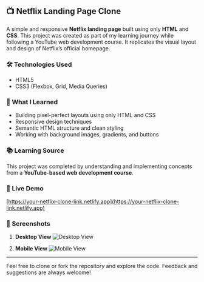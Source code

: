 ## 📺 Netflix Landing Page Clone

A simple and responsive **Netflix landing page** built using only **HTML** and **CSS**. This project was created as part of my learning journey while following a YouTube web development course. It replicates the visual layout and design of Netflix’s official homepage.

### 🛠️ Technologies Used

* HTML5
* CSS3 (Flexbox, Grid, Media Queries)

### 🎯 What I Learned

* Building pixel-perfect layouts using only HTML and CSS
* Responsive design techniques
* Semantic HTML structure and clean styling
* Working with background images, gradients, and buttons

### 📚 Learning Source

This project was completed by understanding and implementing concepts from a **YouTube-based web development course**.

### 🚀 Live Demo

[https://your-netflix-clone-link.netlify.app](https://your-netflix-clone-link.netlify.app)

### 📸 Screenshots

1. **Desktop View**
   ![Desktop View](path-to-your-screenshot-desktop.png)

2. **Mobile View**
   ![Mobile View](path-to-your-screenshot-mobile.png)

---

Feel free to clone or fork the repository and explore the code. Feedback and suggestions are always welcome!
